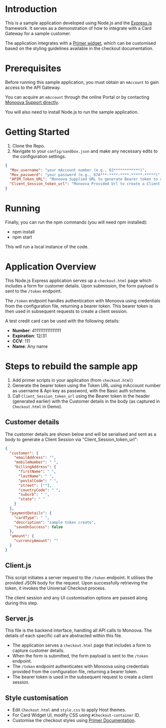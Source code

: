# Introduction
This is a sample application developed using Node.js and the [Express.js](https://expressjs.com/) framework. It serves as a demonstration of how to integrate with a Card Gateway for a sample customer.

The application integrates with a [Primer widget](https://primer.io/docs/sdk/), which can be customised based on the styling guidelines available in the checkout documentation.

# Prerequisites

Before running this sample application, you must obtain an `mAccount` to gain access to the API Gateway.

You can acquire an `mAccount` through the online Portal or by contacting [Monoova Support directly](https://www.monoova.com/contact).

You will also need to install Node.js to run the sample application.

# Getting Started

1. Clone the Repo.
2. Navigate to your `config/sandbox.json` and make any necessary edits to the configuration settings.
  ```json
  {
    "Mov_username": "your mAccount number (e.g., 62************)",
    "Mov_password": "your password (e.g., 67A***-****-****-*****-*****)",
    "APIM_Token_URL": "Monoova Supplied URL to generate Bearer token to access CC services",
    "Client_Session_token_url": "Monoova Provided Url to create a Client session."
  }
  ```

# Running

Finally, you can run the npm commands (you will need npm installed):
* npm install
* npm start

This will run a local instance of the code.

# Application Overview

This Node.js Express application serves up a `checkout.html` page which includes a form for customer details. Upon submission, the form payload is sent to the `/token` endpoint.

The `/token` endpoint handles authentication with Monoova using credentials from the configuration file, returning a bearer token. This bearer token is then used in subsequent requests to create a client session.

A test credit card can be used with the following details:
- **Number**: 4111111111111111
- **Expiration**: 12/31
- **CCV**: 111
- **Name**: Any name

# Steps to rebuild the sample app

1. Add primer scripts in your application (from `checkout.html`)
2. Generate the bearer token using the Token URL using mAccount number as username & Api-key as password, with the Basic auth scheme.
3. Call `Client_Session_token_url` using the Bearer token in the header (generated earlier) with the Customer details in the body (as captured in `Checkout.html` in Demo).

## Customer details

The customer details are shown below and will be serialised and sent as a body to generate a Client Session via "Client_Session_token_url":

```json
{
  "customer": {
    "emailAddress": "",
    "mobileNumber": " ",
    "billingAddress": {
      "firstName": " ",
      "lastName": " ",
      "postalCode": " ",
      "street": [""],
      "countryCode": " ",
      "suburb": " ",
      "state": " "
    }
  },
  "paymentDetails": {
    "cardType": " ",
    "description": "sample token create",
    "saveOnSuccess": false
  },
  "amount": {
    "currencyAmount": ""
  }
}
```

## Client.js

This script initiates a server request to the `/token` endpoint. It utilises the provided JSON body for the request. Upon successfully retrieving the token, it invokes the Universal Checkout process.

The client session and any UI customisation options are passed along during this step.

## Server.js

This file is the backend interface, handling all API calls to Monoova. The details of each specific call are abstracted within this file.

- The application serves a `checkout.html` page that includes a form to capture customer details.
- When the form is submitted, the form payload is sent to the `/token` endpoint.
- The `/token` endpoint authenticates with Monoova using credentials provided from the configuration file, returning a bearer token.
- The bearer token is used in the subsequent request to create a client session.

## Style customisation

* Edit `Checkout.html` and `style.css` to apply Host themes.
* For Card Widget UI, modify CSS using `#Checkout-container` ID.
* Customise the checkout styles using [Primer Documentation](https://primer.io/docs/payments/universal-checkout/drop-in/customize-checkout/web).